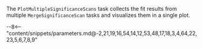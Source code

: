 The `PlotMultipleSignificanceScans` task collects the fit results from multiple `MergeSignificanceScan` tasks and visualizes them in a single plot.

<div class="dhi_parameter_table">

--8<-- "content/snippets/parameters.md@-2,21,19,16,54,14,12,53,48,17,18,3,4,64,22,23,5,6,7,8,9"

</div>

